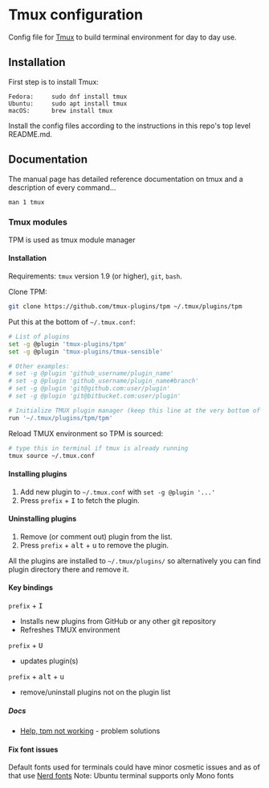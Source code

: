 # Tmux configuration

Config file for [Tmux](https://github.com/tmux/tmux/wiki) to build terminal environment for day to day use.

## Installation

First step is to install Tmux:

    Fedora:     sudo dnf install tmux
    Ubuntu:     sudo apt install tmux
    macOS:      brew install tmux

Install the config files according to the instructions in this repo's top level README.md.

## Documentation

The manual page has detailed reference documentation on tmux and a description of every command...

    man 1 tmux

### Tmux modules

TPM is used as tmux module manager

#### Installation

Requirements: `tmux` version 1.9 (or higher), `git`, `bash`.

Clone TPM:

```bash
git clone https://github.com/tmux-plugins/tpm ~/.tmux/plugins/tpm
```

Put this at the bottom of `~/.tmux.conf`:

```bash
# List of plugins
set -g @plugin 'tmux-plugins/tpm'
set -g @plugin 'tmux-plugins/tmux-sensible'

# Other examples:
# set -g @plugin 'github_username/plugin_name'
# set -g @plugin 'github_username/plugin_name#branch'
# set -g @plugin 'git@github.com:user/plugin'
# set -g @plugin 'git@bitbucket.com:user/plugin'

# Initialize TMUX plugin manager (keep this line at the very bottom of tmux.conf)
run '~/.tmux/plugins/tpm/tpm'
```

Reload TMUX environment so TPM is sourced:

```bash
# type this in terminal if tmux is already running
tmux source ~/.tmux.conf
```

#### Installing plugins

1. Add new plugin to `~/.tmux.conf` with `set -g @plugin '...'`
2. Press `prefix` + <kbd>I</kbd> to fetch the plugin.

#### Uninstalling plugins

1. Remove (or comment out) plugin from the list.
2. Press `prefix` + <kbd>alt</kbd> + <kbd>u</kbd> to remove the plugin.

All the plugins are installed to `~/.tmux/plugins/` so alternatively you can
find plugin directory there and remove it.

#### Key bindings

`prefix` + <kbd>I</kbd>
- Installs new plugins from GitHub or any other git repository
- Refreshes TMUX environment

`prefix` + <kbd>U</kbd>
- updates plugin(s)

`prefix` + <kbd>alt</kbd> + <kbd>u</kbd>
- remove/uninstall plugins not on the plugin list

##### Docs

- [Help, tpm not working](docs/tpm_not_working.md) - problem solutions

#### Fix font issues

Default fonts used for terminals could have minor cosmetic issues and as of that use [Nerd fonts](https://github.com/ryanoasis/nerd-fonts)
Note: Ubuntu terminal supports only Mono fonts

